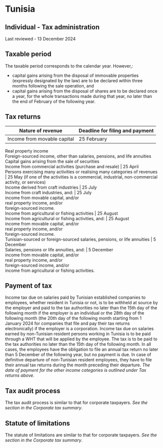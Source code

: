 # Tunisia
## Individual - Tax administration
Last reviewed - 13 December 2024
## Taxable period
The taxable period corresponds to the calendar year.
However,:
  * capital gains arising from the disposal of immovable properties (expressly designated by the law) are to be declared within three months following the sale operation, and
  * capital gains arising from the disposal of shares are to be declared once a year, for the whole transactions made during that year, no later than the end of February of the following year.


## Tax returns
Nature of revenue | Deadline for filing and payment  
---|---  
Income from movable capital | 25 February  
Real property income  
Foreign-sourced income, other than salaries, pensions, and life annuities  
Capital gains arising from the sale of securities  
Income from commercial activities (purchase and resale) | 25 April  
Persons exercising many activities or realising many categories of revenues | 25 May (if one of the activities is a commercial, industrial, non-commercial activity, or services)  
Income derived from craft industries | 25 July  
Income from craft industries, and: | 25 July  
income from movable capital, and/or  
real property income, and/or  
foreign-sourced income.  
Income from agricultural or fishing activities | 25 August  
Income from agricultural or fishing activities, and: | 25 August  
income from movable capital, and/or  
real property income, and/or  
foreign-sourced income.  
Tunisian-sourced or foreign-sourced salaries, pensions, or life annuities | 5 December  
Salaries, pensions or life annuities, and: | 5 December  
income from movable capital, and/or  
real property income, and/or  
foreign-sourced income, and/or  
income from agricultural or fishing activities.  
## Payment of tax
Income tax due on salaries paid by Tunisian established companies to employees, whether resident in Tunisia or not, is to be withheld at source by the employer and paid to the tax authorities no later than the 15th day of the following month if the employer is an individual or the 28th day of the following month (the 20th day of the following month starting from 1 January 2024 for companies that file and pay their tax returns electronically) if the employer is a corporation.
Income tax due on salaries earned by non-Tunisian resident persons working in Tunisia is to be paid through a WHT that will be applied by the employee. The tax is to be paid to the tax authorities no later than the 15th day of the following month.
In all cases, the employees have the obligation to file an annual tax return no later than 5 December of the following year, but no payment is due.
In case of definitive departure of non-Tunisian resident employees, they have to file their annual tax returns during the month preceding their departure.
_The date of payment for the other income categories is outlined under Tax returns above._
## Tax audit process
The tax audit process is similar to that for corporate taxpayers. _See the section in the Corporate tax summary_. 
## Statute of limitations
The statute of limitations are similar to that for corporate taxpayers. _See the section in the Corporate tax summary_. 
